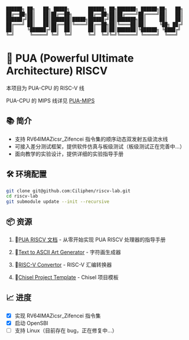 ```
██████╗ ██╗   ██╗ █████╗       ██████╗ ██╗███████╗ ██████╗██╗   ██╗
██╔══██╗██║   ██║██╔══██╗      ██╔══██╗██║██╔════╝██╔════╝██║   ██║
██████╔╝██║   ██║███████║█████╗██████╔╝██║███████╗██║     ██║   ██║
██╔═══╝ ██║   ██║██╔══██║╚════╝██╔══██╗██║╚════██║██║     ╚██╗ ██╔╝
██║     ╚██████╔╝██║  ██║      ██║  ██║██║███████║╚██████╗ ╚████╔╝
╚═╝      ╚═════╝ ╚═╝  ╚═╝      ╚═╝  ╚═╝╚═╝╚══════╝ ╚═════╝  ╚═══╝
```

# 🚀 PUA (Powerful Ultimate Architecture) RISCV

本项目为 PUA-CPU 的 RISC-V 线

PUA-CPU 的 MIPS 线详见 [PUA-MIPS](https://github.com/Clo91eaf/PUA-MIPS)

## 📚 简介

- 支持 RV64IMAZicsr_Zifencei 指令集的顺序动态双发射五级流水线
- 可接入差分测试框架，提供软件仿真与板级测试（板级测试正在完善中...）
- 面向教学的实验设计，提供详细的实验指导手册

## 🛠️ 环境配置

```bash
git clone git@github.com:Ciliphen/riscv-lab.git
cd riscv-lab
git submodule update --init --recursive
```

## 📦 资源

1. 💾[PUA RISCV 文档](https://github.com/Ciliphen/riscv-doc) - 从零开始实现 PUA RISCV 处理器的指导手册

1. 🎨[Text to ASCII Art Generator](https://patorjk.com/software/taag/#p=testall&f=Graffiti&t=PUA-RISCV) - 字符画生成器

1. 🧰[RISC-V Convertor](https://luplab.gitlab.io/rvcodecjs/) - RISC-V 汇编转换器

1. 📑[Chisel Project Template](https://github.com/OSCPU/chisel-playground) - Chisel 项目模板

## 📈 进度

- [x] 实现 RV64IMAZicsr_Zifencei 指令集
- [x] 启动 OpenSBI
- [ ] 支持 Linux（目前存在 bug，正在修复中...）
